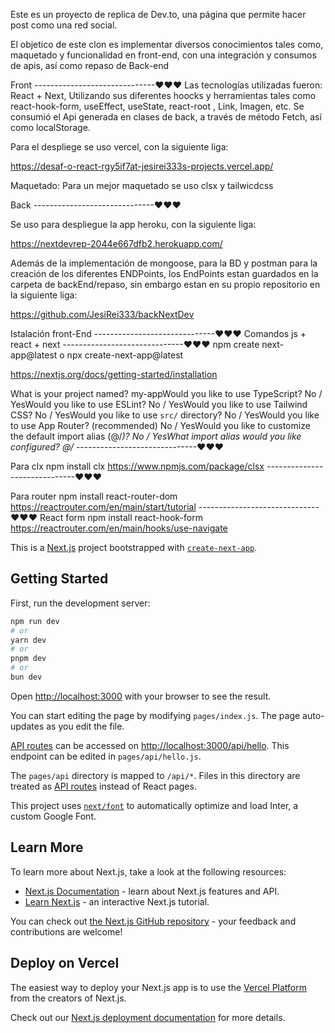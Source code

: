 Este es un proyecto de replica de Dev.to, una página que permite hacer post como una red social.

El objetico de este clon es implementar diversos conocimientos tales como, maquetado y funcionalidad en front-end, con una integración y consumos de apis, así como repaso de Back-end

Front
------------------------------♥♥♥
Las tecnologías utilizadas fueron: React + Next, Utilizando sus diferentes hoocks y herramientas tales como react-hook-form, useEffect, useState, react-root , Link, Imagen, etc. Se consumió el Api generada en clases de back, a través de método Fetch, así como localStorage.

Para el despliege se uso vercel, con la siguiente liga:

https://desaf-o-react-rgy5if7at-jesirei333s-projects.vercel.app/

Maquetado: Para un mejor maquetado se uso clsx y tailwicdcss

Back
------------------------------♥♥♥

Se uso para despliegue la app heroku, con la siguiente liga:

https://nextdevrep-2044e667dfb2.herokuapp.com/

Además de la implementación de mongoose, para la BD y postman para la creación de los diferentes ENDPoints, los EndPoints estan guardados en la carpeta de backEnd/repaso, sin embargo estan en su propio repositorio en la siguiente liga:

https://github.com/JesiRei333/backNextDev

Istalación front-End
------------------------------♥♥♥
Comandos js + react + next
------------------------------♥♥♥
npm create next-app@latest
o
npx create-next-app@latest

https://nextjs.org/docs/getting-started/installation

What is your project named? my-appWould you like to use TypeScript? No / YesWould you like to use ESLint? No / YesWould you like to use Tailwind CSS? No / YesWould you like to use `src/` directory? No / YesWould you like to use App Router? (recommended) No / YesWould you like to customize the default import alias (@/_)? No / YesWhat import alias would you like configured? @/_
------------------------------♥♥♥

Para clx
npm install clx
https://www.npmjs.com/package/clsx
------------------------------♥♥♥

Para router
npm install react-router-dom
https://reactrouter.com/en/main/start/tutorial
------------------------------♥♥♥
React form
npm install react-hook-form
https://reactrouter.com/en/main/hooks/use-navigate

This is a [Next.js](https://nextjs.org/) project bootstrapped with [`create-next-app`](https://github.com/vercel/next.js/tree/canary/packages/create-next-app).

## Getting Started

First, run the development server:

```bash
npm run dev
# or
yarn dev
# or
pnpm dev
# or
bun dev
```

Open [http://localhost:3000](http://localhost:3000) with your browser to see the result.

You can start editing the page by modifying `pages/index.js`. The page auto-updates as you edit the file.

[API routes](https://nextjs.org/docs/api-routes/introduction) can be accessed on [http://localhost:3000/api/hello](http://localhost:3000/api/hello). This endpoint can be edited in `pages/api/hello.js`.

The `pages/api` directory is mapped to `/api/*`. Files in this directory are treated as [API routes](https://nextjs.org/docs/api-routes/introduction) instead of React pages.

This project uses [`next/font`](https://nextjs.org/docs/basic-features/font-optimization) to automatically optimize and load Inter, a custom Google Font.

## Learn More

To learn more about Next.js, take a look at the following resources:

- [Next.js Documentation](https://nextjs.org/docs) - learn about Next.js features and API.
- [Learn Next.js](https://nextjs.org/learn) - an interactive Next.js tutorial.

You can check out [the Next.js GitHub repository](https://github.com/vercel/next.js/) - your feedback and contributions are welcome!

## Deploy on Vercel

The easiest way to deploy your Next.js app is to use the [Vercel Platform](https://vercel.com/new?utm_medium=default-template&filter=next.js&utm_source=create-next-app&utm_campaign=create-next-app-readme) from the creators of Next.js.

Check out our [Next.js deployment documentation](https://nextjs.org/docs/deployment) for more details.
